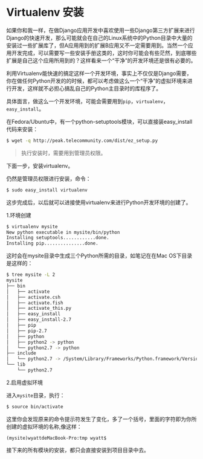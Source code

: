 Virtualenv 安装
====

如果你和我一样，在做Django应用开发中喜欢使用一些Django第三方扩展来进行Django的快速开发，那么可能就会在自己的Linux系统中的Python目录中大量的安装过一些扩展库了，但A应用用到的扩展B应用又不一定需要用到。当然一个应用开发完成，可以需要写一些安装手册这类的，这时你可能会有些茫然，到底哪些扩展是自己这个应用所用到的？这样看来一个“干净”的开发环境还是很有必要的。

利用Virtualenv能快速的搞定这样一个开发环境，事实上不仅仅是Django需要，你在做任何Python开发的的时候，都可以考虑做这么一个“干净”的虚拟环境来进行开发，这样就不必担心搞乱自己的Python主目录时的库程序了。

具体面言，做这么一个开发环境，可能会需要用到`pip`，`virtualenv`，`easy_install`。

在Fedora/Ubuntu中，有一个python-setuptools模块，可以直接装easy_install代码来安装：

```bash
$ wget -q http://peak.telecommunity.com/dist/ez_setup.py
```

> 执行安装时，需要用到管理员权限。

下面一步，安装virtualenv。

仍然是管理员权限进行安装，命令：

```bash
$ sudo easy_install virtualenv
```

这步完成后，以后就可以进接使用virtualenv来进行Python开发环境的创建了。

1.环境创建

```bash
$ virtualenv mysite
New python executable in mysite/bin/python
Installing setuptools............done.
Installing pip...............done.
```

这时会在mysite目录中生成三个Python所需的目录，如笔记在在Mac OS下目录是这样的：

```bash
$ tree mysite -L 2
mysite
├── bin
│   ├── activate
│   ├── activate.csh
│   ├── activate.fish
│   ├── activate_this.py
│   ├── easy_install
│   ├── easy_install-2.7
│   ├── pip
│   ├── pip-2.7
│   ├── python
│   ├── python2 -> python
│   └── python2.7 -> python
├── include
│   └── python2.7 -> /System/Library/Frameworks/Python.framework/Versions/2.7/include/python2.7
└── lib
    └── python2.7
```

2.启用虚拟环境

进入`mysite`目录，执行：

```bash
$ source bin/activate
```

这里你会发现原来的命令提示符发生了变化，多了一个括号，里面的字符即为你所创建的虚拟环境的名称,像这样：

`(mysite)wyattdeMacBook-Pro:tmp wyatt$`

接下来的所有模块的安装，都只会直接安装到项目目录中去。
